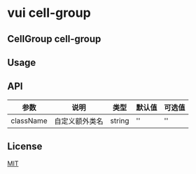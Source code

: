 # vui cell-group

## CellGroup cell-group

## Usage

## API

| 参数       | 说明      | 类型       | 默认值       | 可选值       |
|-----------|-----------|-----------|-------------|-------------|
| className | 自定义额外类名 | string  | ''          | ''          |


## License
[MIT](https://opensource.org/licenses/MIT)

